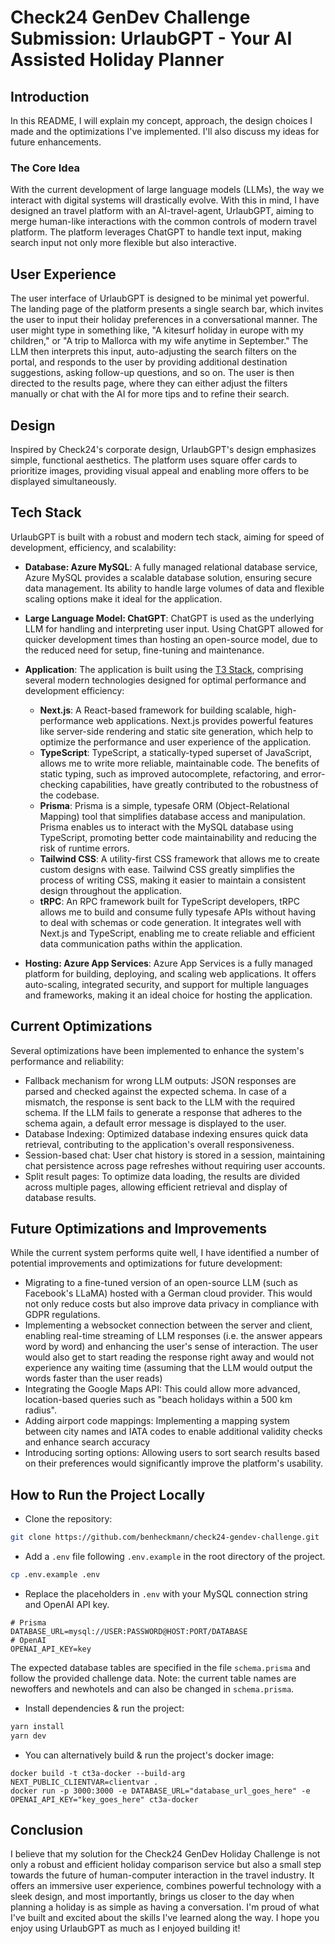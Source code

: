 # Check24 GenDev Challenge Submission: UrlaubGPT - Your AI Assisted Holiday Planner

## Introduction

In this README, I will explain my concept, approach, the design choices I made and the optimizations I've implemented. I'll also discuss my ideas for future enhancements.

### The Core Idea

With the current development of large language models (LLMs), the way we interact with digital systems will drastically evolve. With this in mind, I have designed an travel platform with an AI-travel-agent, UrlaubGPT, aiming to merge human-like interactions with the common controls of modern travel platform. The platform leverages ChatGPT to handle text input, making search input not only more flexible but also interactive.

## User Experience

The user interface of UrlaubGPT is designed to be minimal yet powerful. The landing page of the platform presents a single search bar, which invites the user to input their holiday preferences in a conversational manner. The user might type in something like, "A kitesurf holiday in europe with my children," or "A trip to Mallorca with my wife anytime in September." The LLM then interprets this input, auto-adjusting the search filters on the portal, and responds to the user by providing additional destination suggestions, asking follow-up questions, and so on. The user is then directed to the results page, where they can either adjust the filters manually or chat with the AI for more tips and to refine their search.

## Design

Inspired by Check24's corporate design, UrlaubGPT's design emphasizes simple, functional aesthetics. The platform uses square offer cards to prioritize images, providing visual appeal and enabling more offers to be displayed simultaneously.

## Tech Stack

UrlaubGPT is built with a robust and modern tech stack, aiming for speed of development, efficiency, and scalability:

* **Database: Azure MySQL**: A fully managed relational database service, Azure MySQL provides a scalable database solution, ensuring secure data management. Its ability to handle large volumes of data and flexible scaling options make it ideal for the application.

* **Large Language Model: ChatGPT**: ChatGPT is used as the underlying LLM for handling and interpreting user input. Using ChatGPT allowed for quicker development times than hosting an open-source model, due to the reduced need for setup, fine-tuning and maintenance.

* **Application**: The application is built using the [T3 Stack](https://create.t3.gg/), comprising several modern technologies designed for optimal performance and development efficiency:
  * **Next.js**: A React-based framework for building scalable, high-performance web applications. Next.js provides powerful features like server-side rendering and static site generation, which help to optimize the performance and user experience of the application.
  * **TypeScript**: TypeScript, a statically-typed superset of JavaScript, allows me to write more reliable, maintainable code. The benefits of static typing, such as improved autocomplete, refactoring, and error-checking capabilities, have greatly contributed to the robustness of the codebase.
  * **Prisma**: Prisma is a simple, typesafe ORM (Object-Relational Mapping) tool that simplifies database access and manipulation. Prisma enables us to interact with the MySQL database using TypeScript, promoting better code maintainability and reducing the risk of runtime errors.
  * **Tailwind CSS**: A utility-first CSS framework that allows me to create custom designs with ease. Tailwind CSS greatly simplifies the process of writing CSS, making it easier to maintain a consistent design throughout the application.
  * **tRPC**: An RPC framework built for TypeScript developers, tRPC allows me to build and consume fully typesafe APIs without having to deal with schemas or code generation. It integrates well with Next.js and TypeScript, enabling me to create reliable and efficient data communication paths within the application.

* **Hosting: Azure App Services**: Azure App Services is a fully managed platform for building, deploying, and scaling web applications. It offers auto-scaling, integrated security, and support for multiple languages and frameworks, making it an ideal choice for hosting the application.

## Current Optimizations

Several optimizations have been implemented to enhance the system's performance and reliability:

* Fallback mechanism for wrong LLM outputs: JSON responses are parsed and checked against the expected schema. In case of a mismatch, the response is sent back to the LLM with the required schema. If the LLM fails to generate a response that adheres to the schema again, a default error message is displayed to the user.
* Database Indexing: Optimized database indexing ensures quick data retrieval, contributing to the application's overall responsiveness.
* Session-based chat: User chat history is stored in a session, maintaining chat persistence across page refreshes without requiring user accounts.
* Split result pages: To optimize data loading, the results are divided across multiple pages, allowing efficient retrieval and display of database results.

## Future Optimizations and Improvements

While the current system performs quite well, I have identified a number of potential improvements and optimizations for future development:

* Migrating to a fine-tuned version of an open-source LLM (such as Facebook's LLaMA) hosted with a German cloud provider. This would not only reduce costs but also improve data privacy in compliance with GDPR regulations.
* Implementing a websocket connection between the server and client, enabling real-time streaming of LLM responses (i.e. the answer appears word by word) and enhancing the user's sense of interaction. The user would also get to start reading the response right away and would not experience any waiting time (assuming that the LLM would output the words faster than the user reads)
* Integrating the Google Maps API: This could allow more advanced, location-based queries such as "beach holidays within a 500 km radius".
* Adding airport code mappings: Implementing a mapping system between city names and IATA codes to enable additional validity checks and enhance search accuracy
* Introducing sorting options: Allowing users to sort search results based on their preferences would significantly improve the platform's usability.

## How to Run the Project Locally

* Clone the repository:
```bash
git clone https://github.com/benheckmann/check24-gendev-challenge.git
```

* Add a `.env` file following `.env.example` in the root directory of the project.
```bash
cp .env.example .env
```

* Replace the placeholders in `.env` with your MySQL connection string and OpenAI API key.
```
# Prisma
DATABASE_URL=mysql://USER:PASSWORD@HOST:PORT/DATABASE
# OpenAI
OPENAI_API_KEY=key
```
The expected database tables are specified in the file `schema.prisma` and follow the provided challenge data. Note: the current table names are newoffers and newhotels and can also be changed in `schema.prisma`.

* Install dependencies & run the project:
```bash
yarn install
yarn dev
```

* You can alternatively build & run the project's docker image:
```
docker build -t ct3a-docker --build-arg NEXT_PUBLIC_CLIENTVAR=clientvar .
docker run -p 3000:3000 -e DATABASE_URL="database_url_goes_here" -e OPENAI_API_KEY="key_goes_here" ct3a-docker
```

## Conclusion

I believe that my solution for the Check24 GenDev Holiday Challenge is not only a robust and efficient holiday comparison service but also a small step towards the future of human-computer interaction in the travel industry. It offers an immersive user experience, combines powerful technology with a sleek design, and most importantly, brings us closer to the day when planning a holiday is as simple as having a conversation. I'm proud of what I've built and excited about the skills I've learned along the way. I hope you enjoy using UrlaubGPT as much as I enjoyed building it!